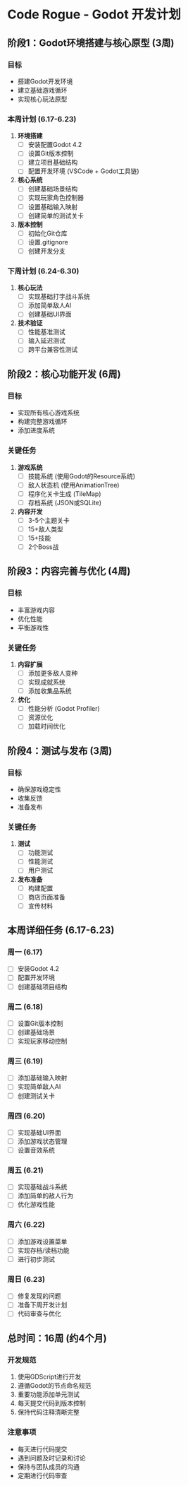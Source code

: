 # Code Rogue - Godot 开发计划

## 阶段1：Godot环境搭建与核心原型 (3周)
### 目标
- 搭建Godot开发环境
- 建立基础游戏循环
- 实现核心玩法原型

### 本周计划 (6.17-6.23)
1. **环境搭建**
   - [ ] 安装配置Godot 4.2
   - [ ] 设置Git版本控制
   - [ ] 建立项目基础结构
   - [ ] 配置开发环境 (VSCode + Godot工具链)

2. **核心系统**
   - [ ] 创建基础场景结构
   - [ ] 实现玩家角色控制器
   - [ ] 设置基础输入映射
   - [ ] 创建简单的测试关卡

3. **版本控制**
   - [ ] 初始化Git仓库
   - [ ] 设置.gitignore
   - [ ] 创建开发分支

### 下周计划 (6.24-6.30)
1. **核心玩法**
   - [ ] 实现基础打字战斗系统
   - [ ] 添加简单敌人AI
   - [ ] 创建基础UI界面

2. **技术验证**
   - [ ] 性能基准测试
   - [ ] 输入延迟测试
   - [ ] 跨平台兼容性测试

## 阶段2：核心功能开发 (6周)
### 目标
- 实现所有核心游戏系统
- 构建完整游戏循环
- 添加进度系统

### 关键任务
1. **游戏系统**
   - [ ] 技能系统 (使用Godot的Resource系统)
   - [ ] 敌人状态机 (使用AnimationTree)
   - [ ] 程序化关卡生成 (TileMap)
   - [ ] 存档系统 (JSON或SQLite)

2. **内容开发**
   - [ ] 3-5个主题关卡
   - [ ] 15+敌人类型
   - [ ] 15+技能
   - [ ] 2个Boss战

## 阶段3：内容完善与优化 (4周)
### 目标
- 丰富游戏内容
- 优化性能
- 平衡游戏性

### 关键任务
1. **内容扩展**
   - [ ] 添加更多敌人变种
   - [ ] 实现成就系统
   - [ ] 添加收集品系统

2. **优化**
   - [ ] 性能分析 (Godot Profiler)
   - [ ] 资源优化
   - [ ] 加载时间优化

## 阶段4：测试与发布 (3周)
### 目标
- 确保游戏稳定性
- 收集反馈
- 准备发布

### 关键任务
1. **测试**
   - [ ] 功能测试
   - [ ] 性能测试
   - [ ] 用户测试

2. **发布准备**
   - [ ] 构建配置
   - [ ] 商店页面准备
   - [ ] 宣传材料

## 本周详细任务 (6.17-6.23)

### 周一 (6.17)
- [ ] 安装Godot 4.2
- [ ] 配置开发环境
- [ ] 创建基础项目结构

### 周二 (6.18)
- [ ] 设置Git版本控制
- [ ] 创建基础场景
- [ ] 实现玩家移动控制

### 周三 (6.19)
- [ ] 添加基础输入映射
- [ ] 实现简单敌人AI
- [ ] 创建测试关卡

### 周四 (6.20)
- [ ] 实现基础UI界面
- [ ] 添加游戏状态管理
- [ ] 设置音效系统

### 周五 (6.21)
- [ ] 实现基础战斗系统
- [ ] 添加简单的敌人行为
- [ ] 优化游戏性能

### 周六 (6.22)
- [ ] 添加游戏设置菜单
- [ ] 实现存档/读档功能
- [ ] 进行初步测试

### 周日 (6.23)
- [ ] 修复发现的问题
- [ ] 准备下周开发计划
- [ ] 代码审查与优化

## 总时间：16周 (约4个月)

### 开发规范
1. 使用GDScript进行开发
2. 遵循Godot的节点命名规范
3. 重要功能添加单元测试
4. 每天提交代码到版本控制
5. 保持代码注释清晰完整

### 注意事项
- 每天进行代码提交
- 遇到问题及时记录和讨论
- 保持与团队成员的沟通
- 定期进行代码审查
